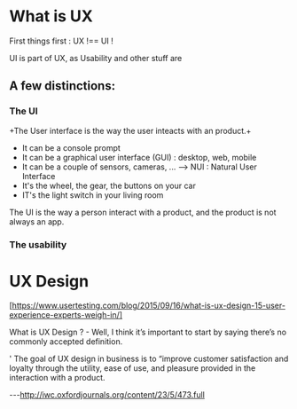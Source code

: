 
# What is UX

First things first : UX !== UI !

UI is part of UX, as Usability  and other stuff are

## A few distinctions:

### The UI
 +The User interface is the way the user inteacts with an product.+
 
- It can be a console prompt
- It can be a graphical user interface (GUI) : desktop, web, mobile
- It can be a couple of sensors, cameras, ... --> NUI : Natural User Interface
- It's the wheel, the gear, the buttons on your car
- IT's the light switch in your living room

The UI is the way a person interact with a product, and the product is not always an app.

### The usability



# UX Design

[https://www.usertesting.com/blog/2015/09/16/what-is-ux-design-15-user-experience-experts-weigh-in/]

What is UX Design ? - Well, I think it’s important to start by saying there’s no commonly accepted definition.

' The goal of UX design in business is to “improve customer satisfaction and loyalty through the utility, ease of use, and pleasure provided in the interaction with a product.


---http://iwc.oxfordjournals.org/content/23/5/473.full
